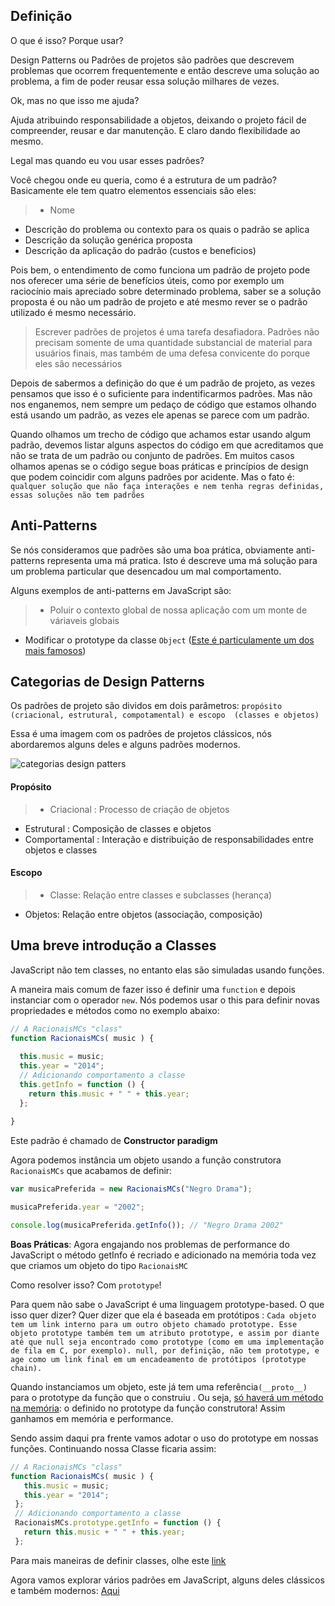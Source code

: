 ## Definição

O que é isso? Porque usar?

Design Patterns ou Padrões de projetos são padrões que descrevem problemas que ocorrem frequentemente e então descreve uma solução ao problema, a fim de poder reusar essa solução milhares de vezes. 

Ok, mas no que isso me ajuda?

Ajuda atribuindo responsabilidade a objetos, deixando o projeto fácil de compreender, reusar e dar manutenção. E claro dando flexibilidade ao mesmo.

Legal mas quando eu vou usar esses padrões?

Você chegou onde eu queria, como é a estrutura de um padrão? Basicamente ele tem quatro elementos essenciais são eles:

>+ Nome
+ Descrição do problema ou contexto para os quais o padrão se aplica
+ Descrição da solução genérica proposta
+ Descrição da aplicação do padrão (custos e beneficios)


Pois bem, o entendimento de como funciona um padrão de projeto pode nos oferecer uma série de benefícios úteis, como por exemplo um raciocínio mais apreciado sobre determinado problema, saber se a solução proposta é ou não um padrão de projeto e até mesmo rever se o padrão utilizado é mesmo necessário.

> Escrever padrões de projetos é uma tarefa desafiadora. Padrões não precisam somente de uma quantidade substancial de material para usuários finais, mas também de uma defesa convicente do porque eles são necessários

Depois de sabermos a definição do que é um padrão de projeto, as vezes pensamos que isso é o suficiente para indentificarmos padrões. Mas não nos enganemos, nem sempre um pedaço de código que estamos olhando está usando um padrão, as vezes ele apenas se parece com um padrão.

Quando olhamos um trecho de código que achamos estar usando algum padrão, devemos listar alguns aspectos do código em que acreditamos que não se trata de um padrão ou conjunto de padrões. Em muitos casos olhamos apenas se o código segue boas práticas e princípios de design que podem coincidir com alguns padrões por acidente. Mas o fato é: `qualquer solução que não faça interações e nem tenha regras definidas, essas soluções não tem padrões`


## Anti-Patterns

Se nós consideramos que padrões são uma boa prática, obviamente anti-patterns representa uma má pratica. Isto é descreve uma má solução para um problema particular que desencadou um mal comportamento.

Alguns exemplos de anti-patterns em JavaScript são:

> + Poluir o contexto global de nossa aplicação com um monte de váriaveis globais
+ Modificar o prototype da classe `Object` ([Este é particulamente um dos mais famosos](http://stackoverflow.com/questions/14034180/why-is-extending-native-objects-a-bad-practice))
 
## Categorias de Design Patterns

Os padrões de projeto são dividos em dois parâmetros: `propósito (criacional, estrutural, compotamental) e escopo  (classes e objetos)`

Essa é uma imagem com os padrões de projetos clássicos, nós abordaremos alguns deles e alguns padrões modernos.

![categorias design patters](http://www.devmedia.com.br/imagens/articles/226729/Classificacao%20gof.jpg)

#### Propósito
> + Criacional : Processo de criação de objetos
+ Estrutural  : Composição de classes e objetos
+ Comportamental : Interação e distribuição de responsabilidades entre objetos e classes
 
#### Escopo
> + Classe: Relação entre classes e subclasses (herança)
+ Objetos: Relação entre objetos (associação, composição)

## Uma breve introdução a Classes 

JavaScript não tem classes, no entanto elas são simuladas usando funções.

A maneira mais comum de fazer isso é definir uma `function` e depois instanciar com o operador `new`. Nós podemos usar o this para definir novas propriedades e métodos como no exemplo abaixo:

```javascript
// A RacionaisMCs "class"
function RacionaisMCs( music ) {
 
  this.music = music;
  this.year = "2014";
  // Adicionando comportamento a classe
  this.getInfo = function () {
    return this.music + " " + this.year;
  };
 
}
```
Este padrão é chamado de **Constructor paradigm**

Agora podemos instância um objeto usando a função construtora `RacionaisMCs` que acabamos de definir:

```javascript
var musicaPreferida = new RacionaisMCs("Negro Drama");

musicaPreferida.year = "2002";

console.log(musicaPreferida.getInfo()); // "Negro Drama 2002"
```

**Boas Práticas**: Agora engajando nos problemas de performance do JavaScript o método getInfo
é recriado e adicionado na memória toda vez que criamos um objeto do tipo `RacionaisMC`

Como resolver isso? Com `prototype`!

Para quem não sabe o JavaScript é uma linguagem prototype-based. O que isso quer dizer? Quer dizer que ela é baseada em protótipos : `Cada objeto tem um link interno para um outro objeto chamado prototype. Esse objeto prototype também tem um atributo prototype, e assim por diante até que null seja encontrado como prototype (como em uma implementação de fila em C, por exemplo). null, por definição, não tem prototype, e age como um link final em um encadeamento de protótipos (prototype chain).`

Quando instanciamos um objeto, este já tem uma referência`(__proto__)` para o prototype da função que o construiu  . Ou seja, [só haverá um método na memória](http://javascript.crockford.com/private.html): o definido no prototype da função construtora! Assim ganhamos em memória e performance.

Sendo assim daqui pra frente vamos adotar o uso do prototype em nossas funções. Continuando nossa Classe ficaria assim:

```javascript
// A RacionaisMCs "class"
function RacionaisMCs( music ) {
   this.music = music;
   this.year = "2014";
 };
 // Adicionando comportamento a classe
 RacionaisMCs.prototype.getInfo = function () {
   return this.music + " " + this.year;
 };

```

Para mais maneiras de definir classes, olhe este [link](http://www.phpied.com/3-ways-to-define-a-javascript-class/)

Agora vamos explorar vários padrões em JavaScript, alguns deles clássicos e também modernos: [Aqui](README.md)
